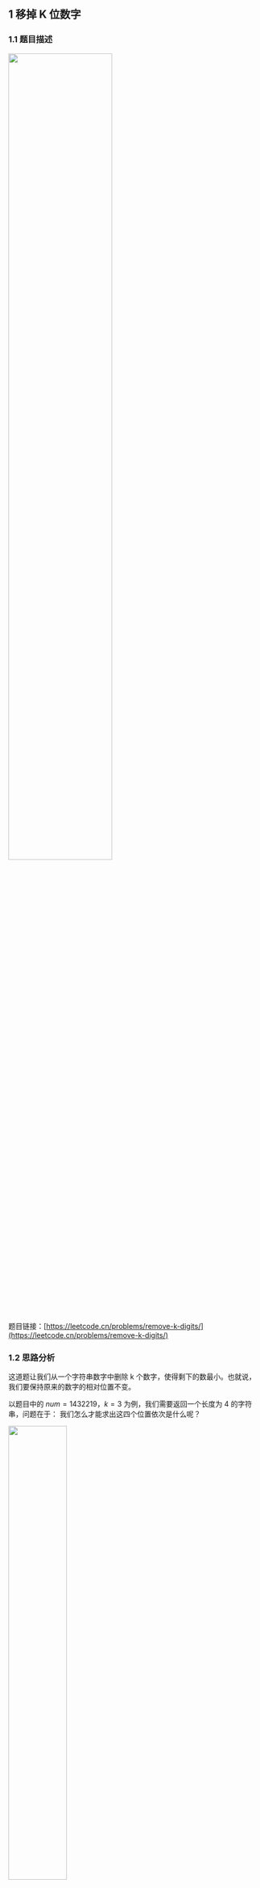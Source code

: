 
## 1 移掉 K 位数字
### 1.1 题目描述

<img src ="https://img-blog.csdnimg.cn/e2e4d9bc498f40b9a27ed56011275722.png#pic_center" width = 64%>


题目链接：[https://leetcode.cn/problems/remove-k-digits/](https://leetcode.cn/problems/remove-k-digits/)


### 1.2 思路分析

这道题让我们从一个字符串数字中删除 k 个数字，使得剩下的数最小。也就说，我们要保持原来的数字的相对位置不变。

以题目中的 $num = 1432219，k = 3$ 为例，我们需要返回一个长度为 4 的字符串，问题在于： 我们怎么才能求出这四个位置依次是什么呢？

<img src ="https://img-blog.csdnimg.cn/d20aa8e027324dc1971909c66cc6bbe0.jpeg#pic_center" width = 48%>

暴力法的话，我们需要枚举 $C_n^(n - k)$ 种序列（其中 $n$ 为数字长度），并逐个比较最大。这个时间复杂度是指数级别的，必须进行优化。

一个思路是：
- 从左到右遍历
- 对于每一个遍历到的元素，我们决定是丢弃还是保留
问题的关键是：我们怎么知道，一个元素是应该保留还是丢弃呢？


这里有一个前置知识：对于两个数 123a456 和 123b456，如果 a > b， 那么数字 123a456 大于 数字 123b456，否则数字 123a456 小于等于数字 123b456。也就说，两个相同位数的数字大小关系取决于第一个不同的数的大小。


因此我们的思路就是：
- 从左到右遍历
- 对于遍历到的元素，我们选择保留。
- 但是我们可以选择性丢弃前面相邻的元素。
- 丢弃与否的依据如上面的前置知识中阐述中的方法。

以题目中的 $num = 1432219，k = 3$ 为例的图解过程如下：


<img src ="https://img-blog.csdnimg.cn/ffc1b5e57a9942b3baba82f25f445276.jpeg#pic_center" width = 48%>

由于没有左侧相邻元素，因此没办法丢弃。


<img src ="https://img-blog.csdnimg.cn/5062d18ea20b4ffbbd84641299a8811d.jpeg#pic_center" width = 48%>


由于 4 比左侧相邻的 1 大。如果选择丢弃左侧的 1，那么会使得剩下的数字更大（开头的数从 1 变成了 4）。因此我们仍然选择不丢弃。

<img src ="https://img-blog.csdnimg.cn/9c76d001d6d640e7b0536227d6589757.jpeg#pic_center" width = 48%>

由于 3 比左侧相邻的 4 小。 如果选择丢弃左侧的 4，那么会使得剩下的数字更小（开头的数从 4 变成了 3）。因此我们选择丢弃。

后面的思路类似，这里就不继续分析啦。

然而需要注意的是，如果给定的数字是一个单调递增的数字，那么我们的算法会永远选择不丢弃。这个题目中要求的，我们要永远确保丢弃 k 个矛盾。

一个简单的思路就是：
- 每次丢弃一次，k 减去 1。当 k 减到 0 ，我们可以提前终止遍历。
- 而当遍历完成，如果 k 仍然大于 0。不妨假设最终还剩下 x 个需要丢弃，那么我们需要选择删除末尾 x 个元素。

上面的思路可行，但是稍显复杂。

我们需要把思路逆转过来。刚才我的关注点一直是丢弃，题目要求我们丢弃 k 个。反过来说，不就是让我们保留 $n - k$ 个元素么？其中 n 为数字长度。 那么我们只需要按照上面的方法遍历完成之后，再截取前  $n - k$ 个元素即可。

按照上面的思路，我们来选择数据结构。由于我们需要保留和丢弃相邻的元素，因此使用栈这种在一端进行添加和删除的数据结构是再合适不过了，我们来看下代码实现。

```python
class Solution(object):
    def removeKdigits(self, num, k):
        stack = []
        remain = len(num) - k
        for digit in num:               # 构建单调递增的数字串
            while k and stack and stack[-1] > digit:
                stack.pop()
                k -= 1
            stack.append(digit)
        return ''.join(stack[:remain]).lstrip('0') or '0'      
```

<img src ="https://img-blog.csdnimg.cn/ec944eed7b85413b8e328e27bf6d3b2e.gif#pic_center" width = 48%>

提示： 如果题目改成求删除 k 个字符之后的最大数，我们只需要将 stack[-1] > digit 中的大于号改成小于号即可

## 2 去除重复字母
### 2.1 题目描述

<img src ="https://img-blog.csdnimg.cn/7fbf7fc1d70e49bf9d931a3e2f1f4d27.png#pic_center" width = 64%>

题目链接：[https://leetcode.cn/problems/remove-duplicate-letters/](https://leetcode.cn/problems/remove-duplicate-letters/)


### 2.2 思路分析

与上面题目不同，这道题没有一个全局的删除次数 k。而是对于每一个在字符串 s 中出现的字母 c 都有一个 k 值。这个 k 是 c 出现次数 - 1。

沿用上面的知识的话，我们首先要做的就是计算每一个字符的 k，可以用一个字典来描述这种关系，其中 key 为 字符 c，value 为其出现的次数。

具体算法：
- 建立一个字典。其中 key 为 字符 c，value 为其出现的剩余次数。
- 从左往右遍历字符串，每次遍历到一个字符，其剩余出现次数 - 1.
- 对于每一个字符，如果其对应的剩余出现次数大于 1，我们可以选择丢弃（也可以选择不丢弃），否则不可以丢弃。
- 是否丢弃的标准和上面题目类似。如果栈中相邻的元素字典序更大，那么我们选择丢弃相邻的栈中的元素。
还记得上面题目的边界条件么？如果栈中剩下的元素大于 $n−k$，我们选择截取前 $n - k$ 个数字。然而本题中的 k 是分散在各个字符中的，因此这种思路不可行的。

不过不必担心。由于题目是要求只出现一次。我们可以在遍历的时候简单地判断其是否在栈上即可。

```python
class Solution:
    def removeDuplicateLetters(self, s) -> int:
        remain_counter = collections.Counter(s)         # 第 1 步：记录每个字符出现的次数
        stack = []      # 第 2 步：使用栈得到题目要求字典序最小的字符串

        for ch in s:
            if ch not in stack:
                while stack and ch < stack[-1] and  remain_counter[stack[-1]] > 0:
                    stack.pop()
                stack.append(ch)
            remain_counter[ch] -= 1
        return ''.join(stack)       # 第 3 步：此时 stack 就是题目要求字典序最小的字符串
```

<img src ="https://img-blog.csdnimg.cn/80a414a0da2847a9a823e4e0e2a812d1.png#pic_center" width = 48%>


查询给定字符是否在一个序列中存在的方法。根本上来说，有两种可能：
- 有序序列： 可以二分法，时间复杂度大致是 $O(N)$。
- 无序序列： 可以使用遍历的方式，最坏的情况下时间复杂度为 $O(N)$。我们也可以使用空间换时间的方式，使用 $N$ 的空间 换取 $O(1)$ 的时间复杂度。
由于本题中的 stack 并不是有序的，因此我们的优化点考虑空间换时间。而由于每种字符仅可以出现一次，这里使用 hashset 即可。


```python
class Solution:
    def removeDuplicateLetters(self, s) -> int:
        stack = []
        seen = set()
        remain_counter = collections.Counter(s)

        for c in s:
            if c not in seen:
                while stack and c < stack[-1] and  remain_counter[stack[-1]] > 0:
                    seen.discard(stack.pop())
                seen.add(c)
                stack.append(c)
            remain_counter[c] -= 1
        return ''.join(stack)
```



## 3 拼接最大数
### 3.1 题目描述


<img src ="https://img-blog.csdnimg.cn/d0ae08993e7244af8e8b58fb61f3336c.png#pic_center" width = 64%>


题目链接：[https://leetcode.cn/problems/create-maximum-number/](https://leetcode.cn/problems/create-maximum-number/)


### 3.2 思路分析

和第一道题类似，只不不过这一次是两个数组，而不是一个，并且是求最大数。

最大最小是无关紧要的，关键在于是两个数组，并且要求从两个数组选取的元素个数加起来一共是 k。

然而在一个数组中取 k 个数字，并保持其最小（或者最大），我们已经会了。但是如果问题扩展到两个，会有什么变化呢？

实际上，问题本质并没有发生变化。 假设我们从 nums1 中取了 k1 个，从 num2 中取了 k2 个，其中 k1 + k2 = k。而 k1 和 k2 这 两个子问题我们是会解决的。由于这两个子问题是相互独立的，因此我们只需要分别求解，然后将结果合并即可。

假如 k1 和 k2 个数字，已经取出来了。那么剩下要做的就是将这个长度分别为 k1 和 k2 的数字，合并成一个长度为 k 的数组合并成一个最大的数组。

以题目的 nums1 = [3, 4, 6, 5] nums2 = [9, 1, 2, 5, 8, 3] k = 5 为例。 假如我们从 num1 中取出 1 个数字，那么就要从 nums2 中取出 4 个数字。

运用第一题的方法，我们计算出应该取 nums1 的 [6]，并取 nums2 的 [9,5,8,3]。 如何将 [6] 和 [9,5,8,3]，使得数字尽可能大，并且保持相对位置不变呢？

实际上这个过程有点类似归并排序中的治，而上面我们分别计算 num1 和 num2 的最大数的过程类似归并排序中的分。

<img src ="https://img-blog.csdnimg.cn/fae6bfd7f5a04a2c881db4bd1dd74266.jpeg#pic_center" width = 48%>


我们将从 num1 中挑选的 k1 个数组成的数组称之为 A，将从 num2 中挑选的 k2 个数组成的数组称之为 B，

```python
def merge(A, B):
    ans = []
    while A or B:
        bigger = A if A > B else B
        ans.append(bigger[0])
        bigger.pop(0)
    return ans
```

这里需要说明一下。 在很多编程语言中：如果 A 和 B 是两个数组，当前仅当 A 的首个元素字典序大于 B 的首个元素，A > B 返回 true，否则返回 false。

比如：

```python
A = [1,2]
B = [2]
A < B # True

A = [1,2]
B = [1,2,3]
A < B # False
```

以合并 [6] 和 [9,5,8,3] 为例，图解过程如下：

<img src ="https://img-blog.csdnimg.cn/e82e9079df5a4ea1a067fa0ae61ca61c.jpeg#pic_center" width = 48%>


具体算法：

从 nums1 中 取 $min(i, len(nums1))$个数形成新的数组 A（取的逻辑同第一题），其中 $i$ 等于 0,1,2, ... k。
从 nums2 中 对应取 $min(j, len(nums2))$ 个数形成新的数组 B（取的逻辑同第一题），其中 $j$ 等于 $k - i$。
将 A 和 B 按照上面的 merge 方法合并
上面我们暴力了 k 种组合情况，我们只需要将 k 种情况取出最大值即可。


```python
class Solution:
    def maxNumber(self, nums1, nums2, k):

        def pick_max(nums, k):
            stack = []
            drop = len(nums) - k
            for num in nums:
                while drop and stack and stack[-1] < num:
                    stack.pop()
                    drop -= 1
                stack.append(num)
            return stack[:k]

        def merge(A, B):
            ans = []
            while A or B:
                bigger = A if A > B else B
                ans.append(bigger[0])
                bigger.pop(0)
            return ans

        return max(merge(pick_max(nums1, i), pick_max(nums2, k-i)) for i in range(k+1) if i <= len(nums1) and k-i <= len(nums2))
```

<img src ="https://img-blog.csdnimg.cn/e615e53a150d408ba816dd107293c694.gif#pic_center" width = 48%>


**小结**

这四道题都是删除或者保留若干个字符，使得剩下的数字最小（或最大）或者字典序最小（或最大）。而解决问题的前提是要有一定数学前提。而基于这个数学前提，我们贪心地删除栈中相邻的字符。如果你会了这个套路，那么这四个题目应该都可以轻松解决。



_______

## 参考
- 不用字符的最小子序列：[https://leetcode.cn/problems/smallest-subsequence-of-distinct-characters/solutions/290204/yi-zhao-chi-bian-li-kou-si-dao-ti-ma-ma-zai-ye-b-6/](https://leetcode.cn/problems/smallest-subsequence-of-distinct-characters/solutions/290204/yi-zhao-chi-bian-li-kou-si-dao-ti-ma-ma-zai-ye-b-6/)